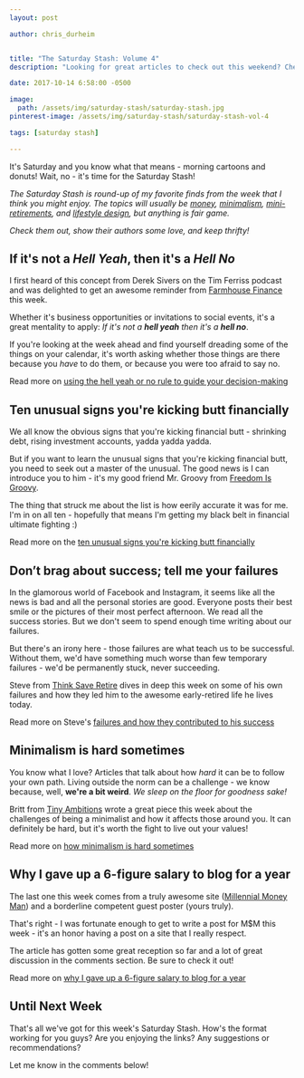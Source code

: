 ```yaml
---
layout: post

author: chris_durheim


title: "The Saturday Stash: Volume 4"
description: "Looking for great articles to check out this weekend? Check out my favorite finds from the week of October 8 - October 14, 2017"

date: 2017-10-14 6:58:00 -0500

image:
  path: /assets/img/saturday-stash/saturday-stash.jpg
pinterest-image: /assets/img/saturday-stash/saturday-stash-vol-4

tags: [saturday stash]

---
```


It's Saturday and you know what that means - morning cartoons and donuts! Wait, no - it's time for the Saturday Stash!

_The Saturday Stash is round-up of my favorite finds from the week that I think you might enjoy. The topics will usually be [money](/archive/#money), [minimalism](/archive/#minimalism), [mini-retirements](/archive/#mini-retirement), and [lifestyle design](/archive/#dreams-&-values), but anything is fair game._

_Check them out, show their authors some love, and keep thrifty!_

## If it's not a _Hell Yeah_, then it's a _Hell No_

I first heard of this concept from Derek Sivers on the Tim Ferriss podcast and was delighted to get an awesome reminder from [Farmhouse Finance](http://farmhousefinance.com) this week.

Whether it's business opportunities or invitations to social events, it's a great mentality to apply: _If it's not a_ ___hell yeah___ _then it's a_ ___hell no___.

If you're looking at the week ahead and find yourself dreading some of the things on your calendar, it's worth asking whether those things are there because you _have_ to do them, or because you were too afraid to say no.

Read more on [using the hell yeah or no rule to guide your decision-making](http://farmhousefinance.com/use-hell-yeah-no-rule-guide-decision-making/)

## Ten unusual signs you're kicking butt financially

We all know the obvious signs that you're kicking financial butt - shrinking debt, rising investment accounts, yadda yadda yadda.

But if you want to learn the unusual signs that you're kicking financial butt, you need to seek out a master of the unusual. The good news is I can introduce you to him - it's my good friend Mr. Groovy from [Freedom Is Groovy](http://freedomisgroovy.com).

The thing that struck me about the list is how eerily accurate it was for me. I'm in on all ten - hopefully that means I'm getting my black belt in financial ultimate fighting :)

Read more on the [ten unusual signs you're kicking butt financially](http://freedomisgroovy.com/ten-unusual-signs-youre-kicking-butt-financially/)

## Don’t brag about success; tell me your failures

In the glamorous world of Facebook and Instagram, it seems like all the news is bad and all the personal stories are good. Everyone posts their best smile or the pictures of their most perfect afternoon. We read all the success stories. But we don't seem to spend enough time writing about our failures.

But there's an irony here - those failures are what teach us to be successful. Without them, we'd have something much worse than few temporary failures - we'd be permanently stuck, never succeeding.

Steve from [Think Save Retire](https://thinksaveretire.com) dives in deep this week on some of his own failures and how they led him to the awesome early-retired life he lives today.

Read more on Steve's [failures and how they contributed to his success](https://thinksaveretire.com/failures/)

## Minimalism is hard sometimes

You know what I love? Articles that talk about how _hard_ it can be to follow your own path. Living outside the norm can be a challenge - we know because, well, __we're a bit weird__. _We sleep on the floor for goodness sake!_

Britt from [Tiny Ambitions](https://www.tinyambitions) wrote a great piece this week about the challenges of being a minimalist and how it affects those around you. It can definitely be hard, but it's worth the fight to live out your values!

Read more on [how minimalism is hard sometimes](https://www.tinyambitions.com/minimalism-is-hard-sometimes/)

## Why I gave up a 6-figure salary to blog for a year

The last one this week comes from a truly awesome site ([Millennial Money Man](https://millennialmoneyman.com)) and a borderline competent guest poster (yours truly).

That's right - I was fortunate enough to get to write a post for M$M this week - it's an honor having a post on a site that I really respect.

The article has gotten some great reception so far and a lot of great discussion in the comments section. Be sure to check it out!

Read more on [why I gave up a 6-figure salary to blog for a year](https://millennialmoneyman.com/why-i-gave-up-a-6-figure-salary-to-blog-for-a-year/)

## Until Next Week

That's all we've got for this week's Saturday Stash. How's the format working for you guys? Are you enjoying the links? Any suggestions or recommendations?

Let me know in the comments below!
